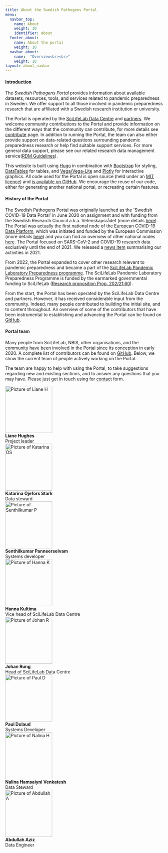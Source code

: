 ```yaml
---
title: About the Swedish Pathogens Portal
menu:
  navbar_top:
    name: About
    weight: 10
    identifier: about
  footer_about:
    name: About the portal
    weight: 10
  navbar_about:
    name:  "Overview<br><br>"
    weight: 10
layout: about_navbar
---
```


#### Introduction

The _Swedish Pathogens Portal_ provides information about available datasets, resources, tools, and services related to pandemic preparedness in Sweden. We offer support to all those involved in pandemic preparedness research that are affiliated with a Swedish research institution or university.

The Portal is operated by the [SciLifeLab Data Centre](https://scilifelab.se/data/) and [partners](partner_organisations). We welcome community contributions to the Portal and provide information on the different ways that the community can contribute, for more details see [contribute](/contribute/) page. In addition to running the Portal, the team can also either provide support on data-related questions surrounding pandemic preparedness research or help find suitable support services. For more general data support, please see our related research data management service([RDM Guidelines](https://data-guidelines.scilifelab.se/)).

This website is built using [Hugo](https://gohugo.io/) in combination with [Bootstrap](https://getbootstrap.com/) for styling, [DataTables](https://datatables.net/) for tables, and [Vega/Vega-Lite](https://vega.github.io/vega-lite/) and [Plotly](https://plotly.com/) for interactive graphics. All code used for the Portal is open source (held under an [MIT licence](https://choosealicense.com/licenses/mit/)) and [is available on GitHub](https://github.com/ScilifelabDataCentre/pathogens-portal). We encourage the reuse of our code, either for generating another national portal, or recreating certain features.

#### History of the Portal

The Swedish Pathogens Portal was originally launched as the 'Swedish COVID-19 Data Portal' in June 2020 on assignment and with funding from the Swedish Research Council a.k.a. Vetenskapsrådet (more details [here](https://www.vr.se/english/just-now/news/news-archive/2020-06-03-new-national-portal-makes-research-data-on-covid-19-accessible.html)). The Portal was actually the first national node of the [European COVID-19 Data Platform](https://covid19dataportal.eu/), which was initiated and funded by the European Commission (more details [here](https://www.embl.org/news/science/embl-ebi-launches-covid-19-data-portal/)) and you can find an overview of other national nodes [here](/other_national_portals/). The Portal focused on SARS-CoV-2 and COVID-19 research data exclusively until the end of 2021. We released a [news item](/updates/first_year/) summarising our activities in 2021.

From 2022, the Portal expanded to cover other research relevant to pandemic preparedness and became a part of the [SciLifeLab Pandemic Laboratory Preparedness programme](https://www.scilifelab.se/pandemic-response/pandemic-laboratory-preparedness/). The SciLifeLab Pandemic Laboratory Preparedness Programme is funded by the earmarked governmental funding to SciLifeLab ([Research proposition Prop. 202/21:60](https://www.regeringen.se/rattsliga-dokument/proposition/2020/12/forskning-frihet-framtid--kunskap-och-innovation-for-sverige/)).

From the start, the Portal has been operated by the SciLifeLab Data Centre and partners. However, it has received considerable input from the community. Indeed, many people contributed to building the initial site, and to content throughout. An overview of some of the contributors that have been instrumental to establishing and advancing the Portal can be found on [GitHub](https://github.com/ScilifelabDataCentre/pathogens-portal/graphs/contributors).

#### Portal team

Many people from SciLifeLab, NBIS, other organisations, and the community have been involved in the Portal since its conception in early 2020. A complete list of contributors can be found on [GitHub](https://github.com/ScilifelabDataCentre/pathogens-portal/graphs/contributors). Below, we show the current team of people actively working on the Portal.

The team are happy to help with using the Portal, to take suggestions regarding new and existing sections, and to answer any questions that you may have. Please just get in touch using for [contact](/contact/) form.

<div class="container mb-3">
  <div class="row row-cols-2 row-cols-md-3 row-cols-lg-6">
    <div class="col pt-2">
      <div><img src="/img/people/lh.jpg" alt="Picture of Liane H" width="150" class="img-thumbnail"/></div>
      <div><b>Liane Hughes</b></div>
      <div><span class="text-muted">Project leader</span></div>
    </div>
    <div class="col pt-2">
      <div><img src="/img/people/kos.jpg" alt="Picture of Katarina ÖS" width="150" class="img-thumbnail"/></div>
      <div><b>Katarina Öjefors Stark</b></div>
      <div><span class="text-muted">Data steward</span></div>
    </div>
    <div class="col pt-2">
      <div><img src="/img/people/sp.jpg" alt="Picture of Senthilkumar P" width="150" class="img-thumbnail"/></div>
      <div><b>Senthilkumar Panneerselvam</b></div>
      <div><span class="text-muted">Systems developer</span></div>
    </div>
    <div class="col pt-2">
      <div><img src="/img/people/hk.jpg" alt="Picture of Hanna K" width="150" class="img-thumbnail"/></div>
      <div><b>Hanna Kultima</b></div>
      <div><span class="text-muted">Vice head of SciLifeLab Data Centre</span></div>
    </div>
    <div class="col pt-2">
      <div><img src="/img/people/jr.jpg" alt="Picture of Johan R" width="150" class="img-thumbnail"/></div>
      <div><b>Johan Rung</b></div>
      <div><span class="text-muted">Head of SciLifeLab Data Centre</span></div>
    </div>
    <div class="col pt-2">
      <div><img src="/img/people/pd.jpeg" alt="Picture of Paul D" width="150" class="img-thumbnail"/></div>
      <div><b>Paul Dulaud</b></div>
      <div><span class="text-muted">Systems Developer</span></div>
    </div>
    <div class="col pt-2">
      <div><img src="/img/people/nh.jpeg" alt="Picture of Nalina H" width="150" class="img-thumbnail"/></div>
      <div><b>Nalina Hamsaiyni Venkatesh</b></div>
      <div><span class="text-muted">Data Steward</span></div>
    </div>
    <div class="col pt-2">
      <div><img src="/img/people/aa.jpg" alt="Picture of Abdullah A" width="150" class="img-thumbnail"/></div>
      <div><b>Abdullah Aziz</b></div>
      <div><span class="text-muted">Data Engineer</span></div>
    </div>
  </div>
</div>

